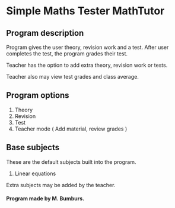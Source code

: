 # Simple Maths Tester MathTutor

## Program description

Program gives the user theory, revision work and a test.
After user completes the test, the program grades their test.

Teacher has the option to add extra theory, revision work or tests.

Teacher also may view test grades and class average.
## Program options

1. Theory
2. Revision
3. Test
4. Teacher mode ( Add material, review grades )

## Base subjects

These are the default subjects built into the program.
1. Linear equations

Extra subjects may be added by the teacher.

#### Program made by M. Bumburs.

